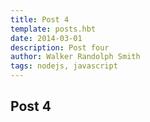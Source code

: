 ```yaml
---
title: Post 4
template: posts.hbt
date: 2014-03-01
description: Post four
author: Walker Randolph Smith
tags: nodejs, javascript
---
```


## Post 4